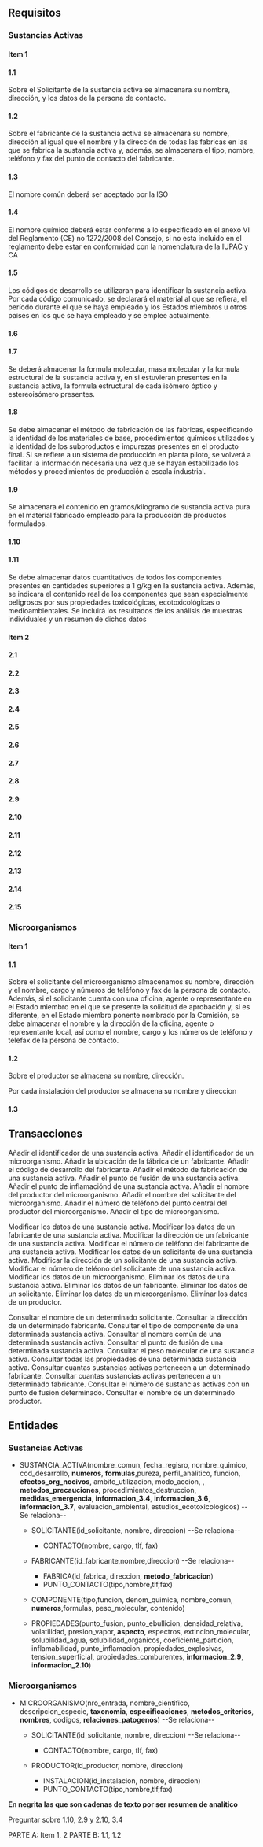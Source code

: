 ## Requisitos
### Sustancias Activas
#### Item 1
#### 1.1 
Sobre el Solicitante de la sustancia activa se almacenara su nombre, dirección, y los datos de la persona de contacto.

#### 1.2 
Sobre el fabricante de la sustancia activa se almacenara su nombre, dirección al igual que el nombre y la dirección de todas las fabricas en las que se fabrica la sustancia activa y, además, se almacenara el tipo, nombre, teléfono y fax del punto de contacto del fabricante.

#### 1.3 
El nombre común deberá ser aceptado por la ISO

#### 1.4 
El nombre químico deberá estar conforme a lo especificado en el anexo VI del Reglamento (CE) no 1272/2008 del Consejo, si no esta incluido en el reglamento debe estar en conformidad con la nomenclatura de la IUPAC y CA

#### 1.5 
Los códigos de desarrollo se utilizaran para identificar la sustancia activa. Por cada código comunicado, se declarará el material al que se refiera, el período durante el que se haya empleado y los Estados miembros u otros países en los que se haya empleado y se emplee actualmente.

#### 1.6


#### 1.7 
Se deberá almacenar la formula molecular, masa molecular y la formula estructural de la sustancia activa y, en si estuvieran presentes en la sustancia activa, la formula estructural de cada isómero óptico y estereoisómero presentes.

#### 1.8
Se debe almacenar el método de fabricación de las fabricas, especificando la identidad de los materiales de base, procedimientos químicos utilizados y la identidad de los subproductos e impurezas presentes en el producto final. Si se refiere a un sistema de producción en planta piloto, se volverá a facilitar la información necesaria una vez que se hayan estabilizado los métodos y procedimientos de producción a escala industrial.

#### 1.9
Se almacenara el contenido en gramos/kilogramo de sustancia activa pura en el material fabricado empleado para la producción de productos formulados.

#### 1.10


#### 1.11
Se debe almacenar datos cuantitativos de todos los componentes presentes en cantidades superiores a 1 g/kg en la sustancia activa. Además, se indicara el contenido real de los componentes que sean especialmente peligrosos por sus propiedades toxicológicas, ecotoxicológicas o medioambientales. Se incluirá los resultados de los análisis de muestras individuales y un resumen de dichos datos 



#### Item 2

#### 2.1

#### 2.2

#### 2.3

#### 2.4

#### 2.5

#### 2.6

#### 2.7

#### 2.8

#### 2.9

#### 2.10

#### 2.11

#### 2.12

#### 2.13

#### 2.14

#### 2.15

### Microorganismos

#### Item 1
#### 1.1
Sobre el solicitante del microorganismo almacenamos su nombre, dirección y el nombre, cargo y números de teléfono y fax de la persona de contacto. Además, si el solicitante cuenta con una oficina, agente o representante en el Estado miembro en el que se presente la solicitud de aprobación y, si es diferente, en el Estado miembro ponente nombrado por la Comisión, se debe almacenar el nombre y la dirección de la oficina, agente o representante local, así como el nombre, cargo y los números de teléfono y telefax de la persona de contacto.

#### 1.2
Sobre el productor se almacena su nombre, dirección.

Por cada instalación del productor se almacena su nombre y direccion

#### 1.3


## Transacciones

Añadir el identificador de una sustancia activa. 
Añadir el identificador de un microorganismo. 
Añadir la ubicación de la fábrica de un fabricante. 
Añadir el código de desarrollo del fabricante. 
Añadir el método de fabricación de una sustancia activa. 
Añadir el punto de fusión de una sustancia activa. 
Añadir el punto de inflamaciónd de una sustancia activa. 
Añadir el nombre del productor del microorganismo. 
Añadir el nombre del solicitante del microorganismo. 
Añadir el número de teléfono del punto central del productor del microorganismo. 
Añadir el tipo de microorganismo.

Modificar los datos de una sustancia activa. 
Modificar los datos de un fabricante de una sustancia activa. 
Modificar la dirección de un fabricante de una sustancia activa. Modificar el número de teléfono del fabricante de una sustancia activa. Modificar los datos de un solicitante de una sustancia activa. Modificar la dirección de un solicitante de una sustancia activa. Modificar el número de teléono del solicitante de una sustancia activa. Modificar los datos de un microorganismo. 
Eliminar los datos de una sustancia activa. 
Eliminar los datos de un fabricante. 
Eliminar los datos de un solicitante. 
Eliminar los datos de un microorganismo. 
Eliminar los datos de un productor.

Consultar el nombre de un determinado solicitante. 
Consultar la dirección de un determinado fabricante. 
Consultar el tipo de componente de una determinada sustancia activa. Consultar el nombre común de una determinada sustancia activa. Consultar el punto de fusión de una determinada sustancia activa. Consultar el peso molecular de una sustancia activa. 
Consultar todas las propiedades de una determinada sustancia activa. Consultar cuantas sustancias activas pertenecen a un determinado fabricante. 
Consultar cuantas sustancias activas pertenecen a un determinado fabricante. 
Consultar el número de sustancias activas con un punto de fusión determinado. Consultar el nombre de un determinado productor.


## Entidades

### Sustancias Activas

- SUSTANCIA_ACTIVA(nombre_comun, fecha_regisro, nombre_quimico, cod_desarrollo, **numeros**, **formulas**,pureza, perfil_analitico, funcion, **efectos_org_nocivos**, ambito_utilizacion, modo_accion, , **metodos_precauciones**, procedimientos_destruccion, **medidas_emergencia**, **informacion_3.4**, **informacion_3.6**, **informacion_3.7**, evaluacion_ambiental, estudios_ecotoxicologicos) --Se relaciona--
	- SOLICITANTE(id_solicitante, nombre, direccion) --Se relaciona--
		- CONTACTO(nombre, cargo, tlf, fax) 
		
	- FABRICANTE(id_fabricante,nombre,direccion) --Se relaciona--
		- FABRICA(id_fabrica, direccion, **metodo_fabricacion**)
		- PUNTO_CONTACTO(tipo,nombre,tlf,fax)
		
	- COMPONENTE(tipo,funcion, denom_quimica, nombre_comun, **numeros**,formulas, peso_molecular, contenido)
	
	- PROPIEDADES(punto_fusion, punto_ebullicion, densidad_relativa, volatilidad, presion_vapor, **aspecto**, espectros, extincion_molecular, solubilidad_agua, solubilidad_organicos, coeficiente_particion, inflamabilidad, punto_inflamacion, propiedades_explosivas, tension_superficial, propiedades_comburentes, **informacion_2.9**,  i**nformacion_2.10**)

### Microorganismos

- MICROORGANISMO(nro_entrada, nombre_cientifico, descripcion_especie, **taxonomia**, **especificaciones**, **metodos_criterios**, **nombres**, codigos, **relaciones_patogenos**) --Se relaciona--
	- SOLICITANTE(id_solicitante, nombre, direccion) --Se relaciona--
		- CONTACTO(nombre, cargo, tlf, fax)
		
	- PRODUCTOR(id_productor, nombre, direccion)
		- INSTALACION(id_instalacion, nombre, direccion)
		- PUNTO_CONTACTO(tipo,nombre,tlf,fax)




**En negrita las que son cadenas de texto por ser resumen de analítico**

Preguntar sobre 1.10, 2.9 y 2.10, 3.4

PARTE A: Item 1, 2
PARTE B: 1.1, 1.2


